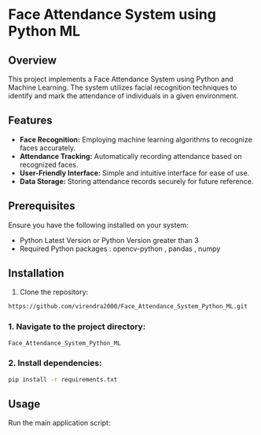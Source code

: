 # Face Attendance System using Python ML

## Overview

This project implements a Face Attendance System using Python and Machine Learning. The system utilizes facial recognition techniques to identify and mark the attendance of individuals in a given environment.

## Features

- **Face Recognition:** Employing machine learning algorithms to recognize faces accurately.
- **Attendance Tracking:** Automatically recording attendance based on recognized faces.
- **User-Friendly Interface:** Simple and intuitive interface for ease of use.
- **Data Storage:** Storing attendance records securely for future reference.

## Prerequisites

Ensure you have the following installed on your system:

- Python Latest Version or Python Version greater than 3
- Required Python packages : opencv-python , pandas , numpy

## Installation


1. Clone the repository:

```bash
https://github.com/virendra2000/Face_Attendance_System_Python_ML.git
```

### 1. Navigate to the project directory:
```bash
Face_Attendance_System_Python_ML
```

### 2. Install dependencies:
```bash
pip install -r requirements.txt
```

## Usage

Run the main application script:

